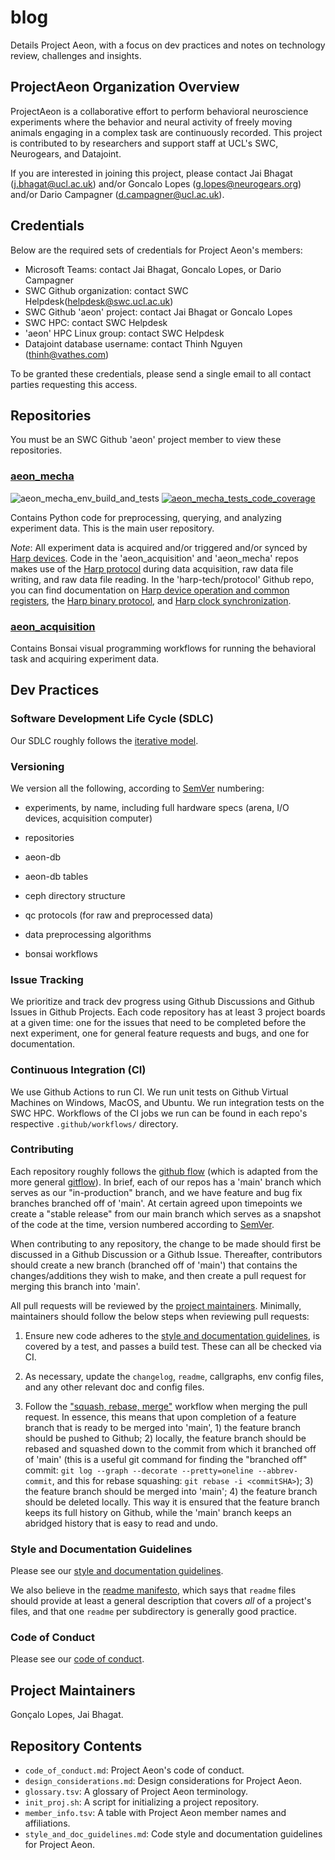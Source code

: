 # blog

Details Project Aeon, with a focus on dev practices and notes on technology 
review, challenges and insights.

## ProjectAeon Organization Overview

ProjectAeon is a collaborative effort to perform behavioral neuroscience 
experiments where the behavior and neural activity of freely moving animals 
engaging in a complex task are continuously recorded. This project is 
contributed to by researchers and support staff at UCL's SWC, Neurogears, 
and Datajoint.

If you are interested in joining this project, please contact Jai Bhagat 
(j.bhagat@ucl.ac.uk) and/or Goncalo Lopes (g.lopes@neurogears.org) and/or 
Dario Campagner (d.campagner@ucl.ac.uk).

## Credentials

Below are the required sets of credentials for Project Aeon's members: 

- Microsoft Teams: contact Jai Bhagat, Goncalo Lopes, or Dario Campagner
- SWC Github organization: contact SWC Helpdesk(helpdesk@swc.ucl.ac.uk)
- SWC Github 'aeon' project: contact Jai Bhagat or Goncalo Lopes
- SWC HPC: contact SWC Helpdesk
- 'aeon' HPC Linux group: contact SWC Helpdesk
- Datajoint database username: contact Thinh Nguyen (thinh@vathes.com)

To be granted these credentials, please send a single email to all contact
parties requesting this access.

## Repositories

You must be an SWC Github 'aeon' project member to view these repositories.

### [aeon_mecha](https://github.com/SainsburyWellcomeCentre/aeon_mecha)

![aeon_mecha_env_build_and_tests](https://github.com/SainsburyWellcomeCentre/aeon_mecha/actions/workflows/build_env_run_tests.yml/badge.svg?branch=reorg)
[![aeon_mecha_tests_code_coverage](https://codecov.io/gh/SainsburyWellcomeCentre/aeon_mecha/branch/reorg/graph/badge.svg?token=973EC1CG03)](https://codecov.io/gh/SainsburyWellcomeCentre/aeon_mecha)

Contains Python code for preprocessing, querying, and analyzing experiment 
data. This is the main user repository.

*Note*: All experiment data is acquired and/or triggered and/or synced by 
[Harp devices](https://www.cf-hw.org/harp). Code in the 'aeon_acquisition' 
and 'aeon_mecha' repos makes use of the 
[Harp protocol](https://github.com/harp-tech/protocol) during data 
acquisition, raw data file writing, and raw data file reading. In the 
'harp-tech/protocol' Github repo, you can find documentation on 
[Harp device operation and common registers](https://github.com/harp-tech/protocol/blob/master/Device%201.0%201.4%2020200901.pdf), 
the 
[Harp binary protocol](https://github.com/harp-tech/protocol/blob/master/Binary%20Protocol%201.0%201.1%2020180223.pdf), 
and 
[Harp clock synchronization](https://github.com/harp-tech/protocol/blob/master/Synchronization%20Clock%201.0%201.0%2020200712.pdf).

### [aeon_acquisition](https://github.com/SainsburyWellcomeCentre/aeon_acquisition)

Contains Bonsai visual programming workflows for running the behavioral task 
and acquiring experiment data.

## Dev Practices

### Software Development Life Cycle (SDLC)

Our SDLC roughly follows the 
[iterative model](https://www.tutorialspoint.com/sdlc/sdlc_iterative_model.htm).

### Versioning

We version all the following, according to [SemVer](http://semver.org/) 
numbering: 

- experiments, by name, including full hardware specs (arena, I/O devices, 
  acquisition computer)
    
- repositories

- aeon-db

- aeon-db tables

- ceph directory structure

- qc protocols (for raw and preprocessed data)

- data preprocessing algorithms

- bonsai workflows

### Issue Tracking

We prioritize and track dev progress using Github Discussions and Github 
Issues in Github Projects. Each code repository has at least 3 project boards 
at a given time: one for the issues that need to be completed before the next 
experiment, one for general feature requests and bugs, and one for 
documentation.

### Continuous Integration (CI)

We use Github Actions to run CI. We run unit tests on Github Virtual 
Machines on Windows, MacOS, and Ubuntu. We run integration tests on the SWC 
HPC. Workflows of the CI jobs we run can be found in each repo's respective 
`.github/workflows/` directory.

### Contributing

Each repository roughly follows the 
[github flow](https://guides.github.com/introduction/flow/) (which is adapted 
from the more general 
[gitflow](https://www.atlassian.com/git/tutorials/comparing-workflows/gitflow-workflow)). 
In brief, each of our repos has a 'main' branch which serves as our 
"in-production" branch, and we have feature and bug fix branches branched off
of 'main'. At certain agreed upon timepoints we create a "stable release" from
our main branch which serves as a snapshot of the code at the time, 
version numbered according to [SemVer](http://semver.org/).

When contributing to any repository, the change to be made should first be 
discussed in a Github Discussion or a Github Issue. Thereafter, contributors
should create a new branch (branched off of 'main') that contains the 
changes/additions they wish to make, and then create a pull request for 
merging this branch into 'main'.

All pull requests will be reviewed by the
[project maintainers](#Project-Maintainers). Minimally, maintainers should 
follow the below steps when reviewing pull requests:

1) Ensure new code adheres to the 
   [style and documentation guidelines](#Style-and-Documentation-Guidelines), 
   is covered by a test, and passes a build test. These can all be checked via
   CI.

2) As necessary, update the `changelog`, `readme`, callgraphs, env config 
   files, and any other relevant doc and config files.

3) Follow the 
   ["squash, rebase, merge"](https://blog.carbonfive.com/always-squash-and-rebase-your-git-commits/) 
   workflow when merging the pull request. In essence, this means that upon 
   completion of a feature branch that is ready to be merged into 'main', 1) 
   the feature branch should be pushed to Github; 2) locally, the feature 
   branch should be rebased and squashed down to the commit from which it 
   branched off of 'main' (this is a useful git command for finding the 
   "branched off" commit: 
   `git log --graph --decorate --pretty=oneline --abbrev-commit`, and this for 
   rebase squashing: `git rebase -i <commitSHA>`); 3) the feature branch 
   should be merged into 'main'; 4) the feature branch should be deleted 
   locally. This way it is ensured that the feature branch keeps its full 
   history on Github, while the 'main' branch keeps an abridged history that 
   is easy to read and undo.

### Style and Documentation Guidelines

Please see our 
[style and documentation guidelines](https://github.com/ProjectAeon/blog/blob/main/style_and_doc_guidelines.md).

We also believe in the 
[readme manifesto](http://thinkinghard.com/blog/TheREADMEManifesto.html), 
which says that `readme` files should provide at least a general description 
that covers _all_ of a project's files, and that one `readme` per subdirectory 
is generally good practice.

### Code of Conduct

Please see our 
[code of conduct](https://github.com/ProjectAeon/blog/blob/main/code_of_conduct.md).

## Project Maintainers

Gonçalo Lopes, Jai Bhagat.

## Repository Contents

- `code_of_conduct.md`: Project Aeon's code of conduct.
- `design_considerations.md`: Design considerations for Project Aeon.
- `glossary.tsv`: A glossary of Project Aeon terminology.
- `init_proj.sh`: A script for initializing a project repository.
- `member_info.tsv`: A table with Project Aeon member names and affiliations.
- `style_and_doc_guidelines.md`: Code style and documentation guidelines for Project Aeon.
